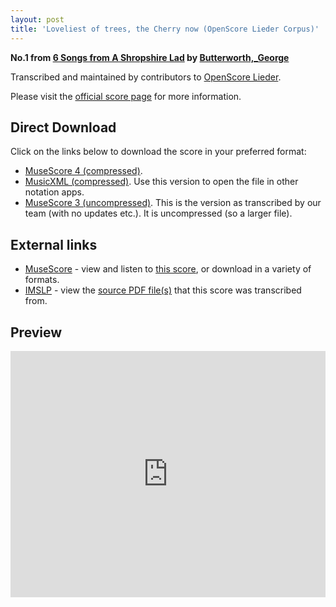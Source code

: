 ```yaml
---
layout: post
title: 'Loveliest of trees, the Cherry now (OpenScore Lieder Corpus)'
---
```


__No.1 from [6 Songs from A Shropshire Lad](https://fourscoreandmore.org/OpenScore/Butterworth%2C_George/6_Songs_from_A_Shropshire_Lad/) by [Butterworth,_George](https://fourscoreandmore.org/OpenScore/Butterworth%2C_George)__

Transcribed and maintained by contributors to [OpenScore Lieder].

Please visit the [official score page] for more information.

[official score page]: https://musescore.com/openscore-lieder-corpus/scores/6214840
[OpenScore Lieder]: https://musescore.com/openscore-lieder-corpus

## Direct Download

Click on the links below to download the score in your preferred format:
- [MuseScore 4 (compressed)](https://fourscoreandmore.org/OpenScore/Butterworth%2C_George/6_Songs_from_A_Shropshire_Lad/1_Loveliest_of_trees%2C_the_Cherry_now.mscz).
- [MusicXML (compressed)](https://fourscoreandmore.org/OpenScore/Butterworth%2C_George/6_Songs_from_A_Shropshire_Lad/1_Loveliest_of_trees%2C_the_Cherry_now.mxl). Use this version to open the file in other notation apps.
- [MuseScore 3 (uncompressed)](https://raw.githubusercontent.com/OpenScore/Lieder/refs/heads/main/scores/Butterworth%2C_George/6_Songs_from_A_Shropshire_Lad/1_Loveliest_of_trees%2C_the_Cherry_now/lc6214840.mscx). This is the version as transcribed by our team (with no updates etc.). It is uncompressed (so a larger file).

## External links

- [MuseScore] - view and listen to [this score][MuseScore], or download in a variety of formats.
- [IMSLP] - view the [source PDF file(s)][IMSLP] that this score was transcribed from.

[MuseScore]: https://musescore.com/score/6214840
[IMSLP]: https://imslp.org/wiki/Special:ReverseLookup/239744

## Preview

<iframe width="100%" height="394" src="https://musescore.com/openscore-lieder-corpus/scores/6214840/embed" frameborder="0" allowfullscreen allow="autoplay; fullscreen"></iframe>
